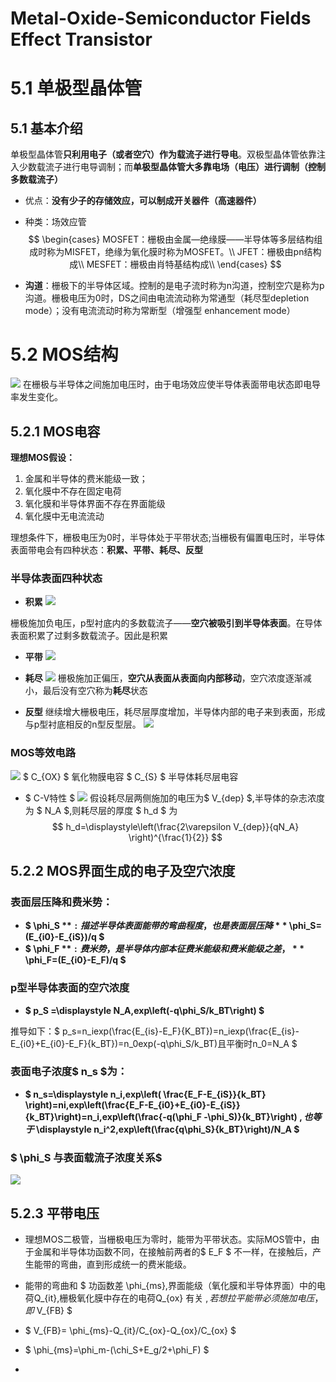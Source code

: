 # Metal-Oxide-Semiconductor Fields Effect Transistor

# 5.1 单极型晶体管

## 5.1 基本介绍

单极型晶体管**只利用电子（或者空穴）作为载流子进行导电**。双极型晶体管依靠注入少数载流子进行电导调制；而**单极型晶体管大多靠电场（电压）进行调制（控制多数载流子）**

* 优点：**没有少子的存储效应，可以制成开关器件（高速器件）**

* 种类：场效应管
$$
\begin{cases}
MOSFET：栅极由金属—绝缘膜——半导体等多层结构组成时称为MISFET，绝缘为氧化膜时称为MOSFET。\\
JFET：栅极由pn结构成\\
MESFET：栅极由肖特基结构成\\
\end{cases}
$$

* **沟道**：栅极下的半导体区域。控制的是电子流时称为n沟道，控制空穴是称为p沟道。栅极电压为0时，DS之间由电流流动称为常通型（耗尽型depletion mode）；没有电流流动时称为常断型（增强型 enhancement mode）

# 5.2 MOS结构

![](image/2021-11-22-14-33-39.png)
在栅极与半导体之间施加电压时，由于电场效应使半导体表面带电状态即电导率发生变化。

## 5.2.1 MOS电容

**理想MOS假设：**
1. 金属和半导体的费米能级一致；
2. 氧化膜中不存在固定电荷
3. 氧化膜和半导体界面不存在界面能级
4. 氧化膜中无电流流动

理想条件下，栅极电压为0时，半导体处于平带状态;当栅极有偏置电压时，半导体表面带电会有四种状态：**积累、平带、耗尽、反型**

### 半导体表面四种状态
* **积累**
![](image/2021-11-22-14-44-28.png)

栅极施加负电压，p型衬底内的多数载流子——**空穴被吸引到半导体表面**。在导体表面积累了过剩多数载流子。因此是积累

* **平带**
![](image/2021-11-22-14-48-16.png)

* **耗尽**
![](image/2021-11-22-14-49-17.png)
栅极施加正偏压，**空穴从表面从表面向内部移动**，空穴浓度逐渐减小，最后没有空穴称为**耗尽**状态

* **反型**
继续增大栅极电压，耗尽层厚度增加，半导体内部的电子来到表面，形成与p型衬底相反的n型反型层。
![](image/2021-11-22-14-59-37.png)

### MOS等效电路
![](image/2021-11-22-15-07-06.png)
$ C_{OX} $ 氧化物膜电容
$ C_{S} $  半导体耗尽层电容 

* $ C-V特性 $
![](image/2021-11-22-15-13-28.png)
假设耗尽层两侧施加的电压为$ V_{dep} $,半导体的杂志浓度为 $ N_A $,则耗尽层的厚度 $ h_d $ 为
$$
h_d=\displaystyle\left(\frac{2\varepsilon V_{dep}}{qN_A} \right)^{\frac{1}{2}}
$$

## 5.2.2 MOS界面生成的电子及空穴浓度

### 表面层压降和费米势：
  
  * **$ \phi_S $** : 描述半导体表面能带的弯曲程度，也是表面层压降 **$ \phi_S=(E_{i0}-E_{iS})/q $**
  * **$ \phi_F $** : 费米势，是半导体内部本征费米能级和费米能级之差，**$ \phi_F=(E_{i0}-E_F)/q $**

### p型半导体表面的空穴浓度 

 * **$ p_S =\displaystyle N_A\,exp\left(-q\phi_S/k_BT\right) $**
  
  推导如下：$ p_s=n_iexp(\frac{E_{is}-E_F}{K_BT})=n_iexp(\frac{E_{is}-E_{i0}+E_{i0}-E_F}{k_BT})=n_0exp(-q\phi_S/k_BT)且平衡时n_0=N_A $ 

### 表面电子浓度$ n_s $为：

* **$ n_s=\displaystyle n_i\,exp\left( \frac{E_F-E_{iS}}{k_BT} \right)=ni\,exp\left(\frac{E_F-E_{i0}+E_{i0}-E_{iS}}{k_BT}\right)=n_i\,exp\left(\frac{-q(\phi_F -\phi_S)}{k_BT}\right) $,也等于$ \displaystyle n_i^2\,exp\left(\frac{q\phi_S}{k_BT}\right)/N_A $**


### $ \phi_S 与表面载流子浓度关系$

![](2021-11-22-23-45-28.png)

## 5.2.3 平带电压

* 理想MOS二极管，当栅极电压为零时，能带为平带状态。实际MOS管中，由于金属和半导体功函数不同，在接触前两者的$ E_F $ 不一样，在接触后，产生能带的弯曲，直到形成统一的费米能级。
  
* 能带的弯曲和 $ 功函数差  \phi_{ms},界面能级（氧化膜和半导体界面）中的电荷Q_{it},栅极氧化膜中存在的电荷Q_{ox} 有关 $,若想拉平能带必须施加电压，即$ V_{FB} $
  
* $ V_{FB}= \phi_{ms}-Q_{it}/C_{ox}-Q_{ox}/C_{ox} $

* $ \phi_{ms}=\phi_m-(\chi_S+E_g/2+\phi_F) $

* 
